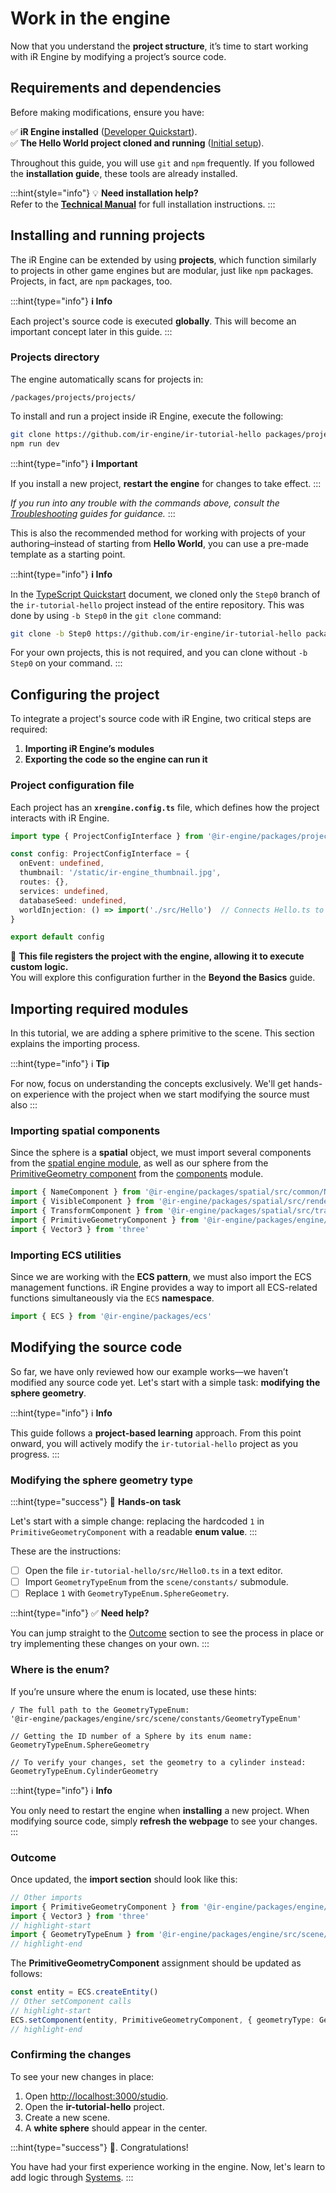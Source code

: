 # Work in the engine

Now that you understand the **project structure**, it’s time to start working with iR Engine by modifying a project’s source code.

## Requirements and dependencies

Before making modifications, ensure you have:

✅ **iR Engine installed** ([Developer Quickstart](./../01_quickstart/index.md)).  
✅ **The Hello World project cloned and running** ([Initial setup](./00_initial_setup.md)).  

Throughout this guide, you will use `git` and `npm` frequently. If you followed the **installation guide**, these tools are already installed.

:::hint{style="info"}
💡 **Need installation help?**  
Refer to the **[Technical Manual](./../../../manual/01_install/index.md)** for full installation instructions.
:::

## Installing and running projects

The iR Engine can be extended by using **projects**, which function similarly to projects in other game engines but are modular, just like `npm` packages. Projects, in fact, are `npm` packages, too.

:::hint{type="info"}
**ℹ️    Info**

Each project's source code is executed **globally**.
This will become an important concept later in this guide.
:::

### Projects directory

The engine automatically scans for projects in: 

```
/packages/projects/projects/
```

To install and run a project inside iR Engine, execute the following:

```bash
git clone https://github.com/ir-engine/ir-tutorial-hello packages/projects/projects/ir-tutorial-hello
npm run dev
```

:::hint{type="info"}
**ℹ️    Important**

If you install a new project, **restart the engine** for changes to take effect.
:::

*If you run into any trouble with the commands above, consult the *[Troubleshooting](./../../../manual/01_install/050_advanced/07_troubleshooting.md)* guides for guidance.*
:::

This is also the recommended method for working with projects of your authoring–instead of starting from **Hello World**, you can use a pre-made template as a starting point.

:::hint{type="info"}
**ℹ️    Info**

In the [TypeScript Quickstart](./../index.md) document, we cloned only the `Step0` branch of the `ir-tutorial-hello` project instead of the entire repository.
This was done by using `-b Step0` in the `git clone` command:

```bash
git clone -b Step0 https://github.com/ir-engine/ir-tutorial-hello packages/projects/projects/ir-tutorial-hello
```

For your own projects, this is not required, and you can clone without `-b Step0` on your command.
:::

## Configuring the project

To integrate a project's source code with iR Engine, two critical steps are required:

1. **Importing iR Engine’s modules**
2. **Exporting the code so the engine can run it**

### Project configuration file

Each project has an **`xrengine.config.ts`** file, which defines how the project interacts with iR Engine.

```typescript title="xrengine.config.ts"
import type { ProjectConfigInterface } from '@ir-engine/packages/projects/ProjectConfigInterface'

const config: ProjectConfigInterface = {
  onEvent: undefined,
  thumbnail: '/static/ir-engine_thumbnail.jpg',
  routes: {},
  services: undefined,
  databaseSeed: undefined,
  worldInjection: () => import('./src/Hello')  // Connects Hello.ts to the engine
}

export default config
```

📌 **This file registers the project with the engine, allowing it to execute custom logic.**  
You will explore this configuration further in the **Beyond the Basics** guide.

## Importing required modules

In this tutorial, we are adding a sphere primitive to the scene. This section explains the importing process.&#x20;

:::hint{type="info"}
ℹ️    **Tip**

For now, focus on understanding the concepts exclusively. We'll get hands-on experience with the project when we start modifying the source must also
:::

### Importing spatial components

Since the sphere is a **spatial** object, we must import several components from the [spatial engine module](https://github.com/ir-engine/ir-engine/tree/dev/packages/spatial), as well as our sphere from the [PrimitiveGeometry component](https://github.com/ir-engine/ir-engine/blob/dev/packages/engine/src/scene/components/PrimitiveGeometryComponent.ts) from the [components](https://github.com/ir-engine/ir-engine/tree/dev/packages/engine/src/scene/components) module.

```typescript
import { NameComponent } from '@ir-engine/packages/spatial/src/common/NameComponent'
import { VisibleComponent } from '@ir-engine/packages/spatial/src/renderer/components/VisibleComponent'
import { TransformComponent } from '@ir-engine/packages/spatial/src/transform/components/TransformComponent'
import { PrimitiveGeometryComponent } from '@ir-engine/packages/engine/src/scene/components/PrimitiveGeometryComponent'
import { Vector3 } from 'three'
```

### Importing ECS utilities

Since we are working with the **ECS pattern**, we must also import the ECS management functions. iR Engine provides a way to import all ECS-related functions simultaneously via the `ECS` **namespace**.

```typescript
import { ECS } from '@ir-engine/packages/ecs'
```

## Modifying the source code

So far, we have only reviewed how our example works—we haven’t modified any source code yet. Let's start with a simple task: **modifying the sphere geometry**.

:::hint{type="info"}
ℹ️    **Info**

This guide follows a **project-based learning** approach.
From this point onward, you will actively modify the `ir-tutorial-hello` project as you progress.
:::

### Modifying the sphere geometry type

:::hint{type="success"}
📝    **Hands-on task**

Let's start with a simple change: replacing the hardcoded `1` in `PrimitiveGeometryComponent` with a readable **enum value**.&#x20;
:::

These are the instructions:

- [ ] Open the file `ir-tutorial-hello/src/Hello0.ts` in a text editor.
- [ ] Import `GeometryTypeEnum` from the `scene/constants/` submodule.
- [ ] Replace `1` with `GeometryTypeEnum.SphereGeometry`.

:::hint{type="info"}
✅    **Need help?**

You can jump straight to the [Outcome]() section to see the process in place or try implementing these changes on your own.&#x20;
:::

### Where is the enum?

If you’re unsure where the enum is located, use these hints:

```none
/ The full path to the GeometryTypeEnum:
'@ir-engine/packages/engine/src/scene/constants/GeometryTypeEnum'

// Getting the ID number of a Sphere by its enum name:
GeometryTypeEnum.SphereGeometry

// To verify your changes, set the geometry to a cylinder instead:
GeometryTypeEnum.CylinderGeometry
```

:::hint{type="info"}
ℹ️    **Info**

You only need to restart the engine when **installing** a new project.
When modifying source code, simply **refresh the webpage** to see your changes.
:::

### Outcome

Once updated, the **import section** should look like this:

```typescript
// Other imports
import { PrimitiveGeometryComponent } from '@ir-engine/packages/engine/src/scene/components/PrimitiveGeometryComponent'
import { Vector3 } from 'three'
// highlight-start
import { GeometryTypeEnum } from '@ir-engine/packages/engine/src/scene/constants/GeometryTypeEnum'
// highlight-end
```

The **PrimitiveGeometryComponent** assignment should be updated as follows:

```typescript
const entity = ECS.createEntity()
// Other setComponent calls
// highlight-start
ECS.setComponent(entity, PrimitiveGeometryComponent, { geometryType: GeometryTypeEnum.SphereGeometry })
// highlight-end
```

### Confirming the changes

To see your new changes in place:

1. Open [http://localhost:3000/studio](http://localhost:3000/studio).
2. Open the **ir-tutorial-hello** project.
3. Create a new scene.
4. A **white sphere** should appear in the center.

:::hint{type="success"}
👏.   Congratulations!

You have had your first experience working in the engine. Now, let's learn to add logic through [Systems](./03_system.md).
:::

